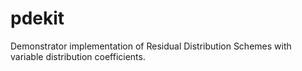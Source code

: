 # pdekit
Demonstrator implementation of Residual Distribution Schemes with variable distribution coefficients.
